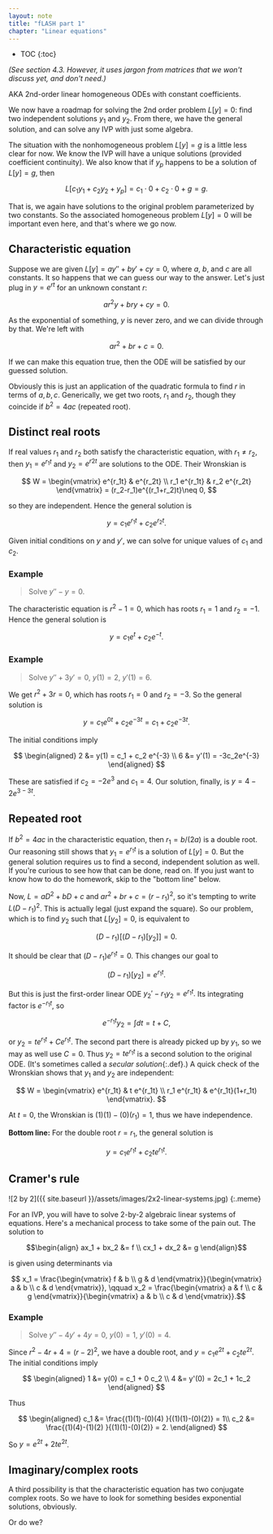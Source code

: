 ```yaml
---
layout: note
title: "fLASH part 1"
chapter: "Linear equations"
---
```

* TOC
{:toc}

*(See section 4.3. However, it uses jargon from matrices that we won't discuss yet, and don't need.)*

AKA 2nd-order linear homogeneous ODEs with constant coefficients. 

We now have a roadmap for solving the 2nd order problem $L[y]=0$: find two independent solutions $y_1$ and $y_2$. From there, we have the general solution, and can solve any IVP with just some algebra. 

The situation with the nonhomogeneous problem $L[y]=g$ is a little less clear for now. We know the IVP will have a unique solutions (provided coefficient continuity). We also know that if $y_p$ happens to be a solution of $L[y]=g$, then

$$
L[c_1y_1+c_2y_2 + y_p] = c_1\cdot 0 + c_2\cdot 0 + g = g.
$$

That is, we again have solutions to the original problem parameterized by two constants. So the associated homogeneous problem $L[y]=0$ will be important even here, and that's where we go now. 

## Characteristic equation

Suppose we are given $L[y]=ay''+by'+cy=0$, where $a$, $b$, and $c$ are all constants. It so happens that we can guess our way to the answer. Let's just plug in $y=e^{rt}$ for an unknown constant $r$:

$$a r^2 y + b r y + c y = 0.$$

As the exponential of something, $y$ is never zero, and we can divide through by that. We're left with 

$$ar^2 + br + c = 0.$$

If we can make this equation true, then the ODE will be satisfied by our guessed solution. 

Obviously this is just an application of the quadratic formula to find $r$ in terms of $a,b,c$. Generically, we get two roots, $r_1$ and $r_2$, though they coincide if $b^2=4ac$ (repeated root). 

## Distinct real roots

If real values $r_1$ and $r_2$ both satisfy the characteristic equation, with $r_1\neq r_2$, then $y_1=e^{r_1t}$ and $y_2=e^{r2 t}$ are solutions to the ODE. Their Wronskian is

$$
W = \begin{vmatrix} e^{r_1t} & e^{r_2t} \\ r_1 e^{r_1t} & r_2 e^{r_2t} \end{vmatrix} = (r_2-r_1)e^{(r_1+r_2)t}\neq 0,
$$

so they are independent. Hence the general solution is

$$y = c_1 e^{r_1t} + c_2 e^{r_2t}.$$

Given initial conditions on $y$ and $y'$, we can solve for unique values of $c_1$ and $c_2$. 

### Example

> Solve $y''-y=0$.

The characteristic equation is $r^2-1=0$, which has roots $r_1=1$ and $r_2=-1$. Hence the general solution is

$$y = c_1 e^{t} + c_2 e^{-t}.$$

### Example

> Solve $y''+3y'=0$, $y(1)=2$, $y'(1)=6$.

We get $r^2+3r=0$, which has roots $r_1=0$ and $r_2=-3$. So the general solution is

$$
y = c_1 e^{0t} + c_2 e^{-3t} = c_1 + c_2 e^{-3t}.
$$

The initial conditions imply

$$
\begin{aligned}
2 &= y(1) = c_1 + c_2 e^{-3} \\
6 &= y'(1) = -3c_2e^{-3}
\end{aligned}
$$

These are satisfied if $c_2=-2e^3$ and $c_1=4$. Our solution, finally, is $y=4-2e^{3-3t}$.


## Repeated root

If $b^2=4ac$ in the characteristic equation, then  $r_1=b/(2a)$ is a double root. Our reasoning still shows that $y_1=e^{r_1t}$ is a solution of $L[y]=0$. But the general solution requires us to find a second, independent solution as well. If you're curious to see how that can be done, read on. If you just want to know how to do the homework, skip to the "bottom line" below.

Now, $L=aD^2+bD+c$ and $ar^2+br+c=(r-r_1)^2$, so it's tempting to write $L(D-r_1)^2$. This is actually legal (just expand the square). So our problem, which is to find $y_2$ such that $L[y_2]=0$, is equivalent to

$$
(D-r_1)[(D-r_1)[y_2]] = 0.
$$

It should be clear that $(D-r_1)e^{r_1t}=0$. This changes our goal to

$$
(D-r_1)[y_2] = e^{r_1t}.
$$

But this is just the first-order linear ODE $y_2'-r_1y_2 = e^{r_1t}.$ Its integrating factor is $e^{-r_1t}$, so

$$
e^{-r_1t}y_2 = \int dt = t+C,
$$

or $y_2=te^{r_1t}+Ce^{r_1t}.$ The second part there is already picked up by $y_1$, so we may as well use $C=0$. Thus $y_2=te^{r_1t}$ is a second solution to the original ODE. (It's sometimes called a *secular solution*{:.def}.) A quick check of the Wronskian shows that $y_1$ and $y_2$ are independent:

$$
W = \begin{vmatrix} e^{r_1t} & t e^{r_1t} \\ r_1 e^{r_1t} & e^{r_1t}(1+r_1t) \end{vmatrix}.
$$

At $t=0$, the Wronskian is $(1)(1)-(0)(r_1)=1$, thus we have independence.

**Bottom line:** For the double root $r=r_1$, the general solution is

$$
y = c_1 e^{r_1t} + c_2 te^{r_1t}.
$$

## Cramer's rule

![2 by 2]({{ site.baseurl }}/assets/images/2x2-linear-systems.jpg)
{:.meme}

For an IVP, you will have to solve 2-by-2 algebraic linear systems of equations. Here's a mechanical process to take some of the pain out. The solution to 

$$\begin{align}
ax_1 + bx_2 &= f \\
cx_1 + dx_2 &= g
\end{align}$$

is given using determinants via

$$
x_1 = \frac{\begin{vmatrix} f & b \\ g & d \end{vmatrix}}{\begin{vmatrix} a & b \\ c & d \end{vmatrix}}, \qquad 
x_2 = \frac{\begin{vmatrix} a & f \\ c & g \end{vmatrix}}{\begin{vmatrix} a & b \\ c & d \end{vmatrix}}.$$

### Example

> Solve $y''-4y'+4y=0$, $y(0)=1$, $y'(0)=4$.

Since $r^2-4r+4=(r-2)^2$, we have a double root, and $y=c_1 e^{2t} + c_2te^{2t}$. The initial conditions imply

$$
\begin{aligned}
1 &= y(0) = c_1 + 0 c_2  \\
4 &= y'(0) = 2c_1 + 1c_2 
\end{aligned}
$$

Thus

$$
\begin{aligned}
c_1 &= \frac{(1)(1)-(0)(4) }{(1)(1)-(0)(2)} = 1\\
c_2 &= \frac{(1)(4)-(1)(2) }{(1)(1)-(0)(2)} = 2.
\end{aligned}
$$

So $y=e^{2t} +2te^{2t}$.

## Imaginary/complex roots

A third possibility is that the characteristic equation has two conjugate complex roots. So we have to look for something besides exponential solutions, obviously. 

Or do we?
